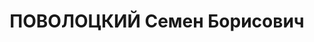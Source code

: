 ---
title: ПОВОЛОЦКИЙ Семен Борисович
description: 'Родился в 1888 г., г. Черкассы Киевской обл., Украина., ГЛАВНЫЙ БУХГАЛТЕР
  ДЕПО СТ. БАБАЕВО Сев. ж. д. Проживал: г. Бабаево Вологодской обл., ул. К. Маркса,
  32.

  Арестован 9 августа 1938 г.

  Приговорен: ДТО НКВД Сев. ж.д. 21 октября 1938 г., обв.: 58-8, 58-10 УК РСФСР.

  Приговор: дело прекращено'
---
